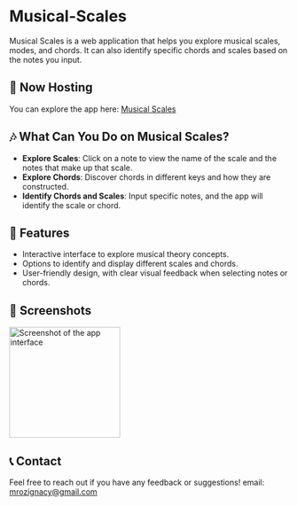 # Musical-Scales

Musical Scales is a web application that helps you explore musical scales, modes, and chords. It can also identify specific chords and scales based on the notes you input.

## 🚀 Now Hosting

You can explore the app here: [Musical Scales](https://mrigi.pythonanywhere.com/)

## 🎶 What Can You Do on Musical Scales?

- **Explore Scales**: Click on a note to view the name of the scale and the notes that make up that scale.
- **Explore Chords**: Discover chords in different keys and how they are constructed.
- **Identify Chords and Scales**: Input specific notes, and the app will identify the scale or chord.

## 🎨 Features

- Interactive interface to explore musical theory concepts.
- Options to identify and display different scales and chords.
- User-friendly design, with clear visual feedback when selecting notes or chords.

## 📸 Screenshots

<img src="https://github.com/user-attachments/assets/2eba76e9-eee9-494c-8c41-dce7cb5f5515" alt="Screenshot of the app interface" width="200"/>

## 📞 Contact
Feel free to reach out if you have any feedback or suggestions!
email: mrozignacy@gmail.com
